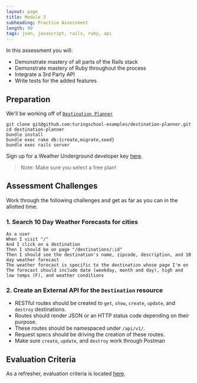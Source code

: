 ```yaml
---
layout: page
title: Module 3
subheading: Practice Assessment
length: 90
tags: json, javascript, rails, ruby, api
---
```


In this assessment you will:

*   Demonstrate mastery of all parts of the Rails stack
*   Demonstrate mastery of Ruby throughout the process
*   Integrate a 3rd Party API
*   Write tests for the added features

## Preparation

We'll be working off of [`Destination Planner`](https://github.com/turingschool-examples/destination-planner)

```
git clone git@github.com:turingschool-examples/destination-planner.git
cd destination-planner
bundle install
bundle exec rake db:{create,migrate,seed}
bundle exec rails server
```

Sign up for a Weather Underground developer key [here](https://www.wunderground.com/weather/api).
> Note: Make sure you select a free plan!

## Assessment Challenges

Work through the following challenges and get as far as you can in the allotted time.

### 1. Search 10 Day Weather Forecasts for cities

```
As a user
When I visit "/"
And I click on a destination
Then I should be on page "/destinations/:id"
Then I should see the destination's name, zipcode, description, and 10 day weather forecast
The weather forecast is specific to the destination whose page I'm on
The forecast should include date (weekday, month and day), high and low temps (F), and weather conditions
```

### 2. Create an External API for the `Destination` resource

-   RESTful routes should be created to `get`, `show`, `create`, `update`, and `destroy` destinations.
-   Routes should render JSON or an HTTP status code depending on their purpose.
-   These routes should be namespaced under `/api/v1/`.
-   Request specs should be driving the creation of these routes.
- Make sure `create`, `update`, and `destroy` work through Postman

## Evaluation Criteria

As a refresher, evaluation criteria is located [here](./practice_assessments/assessment_info).
